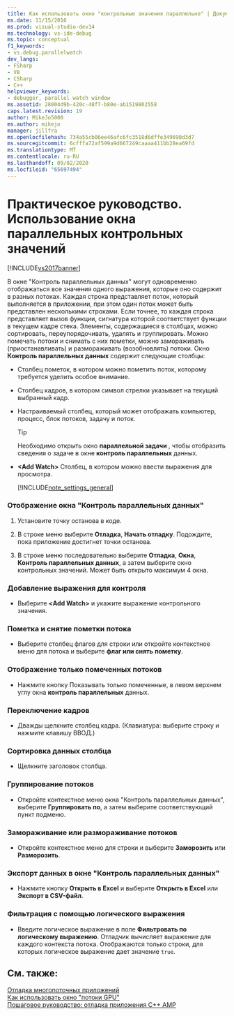 ```yaml
---
title: Как использовать окно "контрольные значения параллельно" | Документация Майкрософт
ms.date: 11/15/2016
ms.prod: visual-studio-dev14
ms.technology: vs-ide-debug
ms.topic: conceptual
f1_keywords:
- vs.debug.parallelwatch
dev_langs:
- FSharp
- VB
- CSharp
- C++
helpviewer_keywords:
- debugger, parallel watch window
ms.assetid: 28004d9b-420c-48f7-b80e-ab1519802558
caps.latest.revision: 19
author: MikeJo5000
ms.author: mikejo
manager: jillfra
ms.openlocfilehash: 734a55cb06ee46afc6fc3518d6dffe349690d3d7
ms.sourcegitcommit: 6cfffa72af599a9d667249caaaa411bb28ea69fd
ms.translationtype: MT
ms.contentlocale: ru-RU
ms.lasthandoff: 09/02/2020
ms.locfileid: "65697494"
---
```

# <a name="how-to-use-the-parallel-watch-window"></a>Практическое руководство. Использование окна параллельных контрольных значений
[!INCLUDE[vs2017banner](../includes/vs2017banner.md)]

В окне "Контроль параллельных данных" могут одновременно отображаться все значения одного выражения, которые оно содержит в разных потоках. Каждая строка представляет поток, который выполняется в приложении, при этом один поток может быть представлен несколькими строками. Если точнее, то каждая строка представляет вызов функции, сигнатура которой соответствует функции в текущем кадре стека. Элементы, содержащиеся в столбцах, можно сортировать, переупорядочивать, удалять и группировать. Можно помечать потоки и снимать с них пометки, можно замораживать (приостанавливать) и размораживать (возобновлять) потоки. Окно **Контроль параллельных данных** содержит следующие столбцы:  
  
- Столбец пометок, в котором можно пометить поток, которому требуется уделить особое внимание.  
  
- Столбец кадров, в котором символ стрелки указывает на текущий выбранный кадр.  
  
- Настраиваемый столбец, который может отображать компьютер, процесс, блок потоков, задачу и поток.  
  
  > [!TIP]
  > Необходимо открыть окно **параллельной задачи** , чтобы отобразить сведения о задаче в окне **контроль параллельных** данных.  
  
- **\<Add Watch>** Столбец, в котором можно ввести выражения для просмотра.  
  
  [!INCLUDE[note_settings_general](../includes/note-settings-general-md.md)]  
  
### <a name="to-display-the-parallel-watch-window"></a>Отображение окна "Контроль параллельных данных"  
  
1. Установите точку останова в коде.  
  
2. В строке меню выберите **Отладка**, **Начать отладку**. Подождите, пока приложение достигнет точки останова.  
  
3. В строке меню последовательно выберите **Отладка**, **Окна**, **Контроль параллельных данных**, а затем выберите окно контрольных значений. Может быть открыто максимум 4 окна.  
  
### <a name="to-add-a-watch-expression"></a>Добавление выражения для контроля  
  
- Выберите **\<Add Watch>** и укажите выражение контрольного значения.  
  
### <a name="to-flag-or-unflag-a-thread"></a>Пометка и снятие пометки потока  
  
- Выберите столбец флагов для строки или откройте контекстное меню для потока и выберите **флаг или снять** **пометку**.  
  
### <a name="to-display-only-flagged-threads"></a>Отображение только помеченных потоков  
  
- Нажмите кнопку Показывать только помеченные, в левом верхнем углу окна **контроль параллельных** данных.  
  
### <a name="to-switch-frames"></a>Переключение кадров  
  
- Дважды щелкните столбец кадра. (Клавиатура: выберите строку и нажмите клавишу ВВОД.)  
  
### <a name="to-sort-a-column"></a>Сортировка данных столбца  
  
- Щелкните заголовок столбца.  
  
### <a name="to-group-threads"></a>Группирование потоков  
  
- Откройте контекстное меню окна "Контроль параллельных данных", выберите **Группировать по**, а затем выберите соответствующий пункт подменю.  
  
### <a name="to-freeze-or-thaw-threads"></a>Замораживание или размораживание потоков  
  
- Откройте контекстное меню для строки и выберите **Заморозить** или **Разморозить**.  
  
### <a name="to-export-the-data-in-the-parallel-watch-window"></a>Экспорт данных в окне "Контроль параллельных данных"  
  
- Нажмите кнопку **Открыть в Excel** и выберите **Открыть в Excel** или **Экспорт в CSV-файл**.  
  
### <a name="to-filter-by-a-boolean-expression"></a>Фильтрация с помощью логического выражения  
  
- Введите логическое выражение в поле **Фильтровать по логическому выражению**. Отладчик вычисляет выражение для каждого контекста потока. Отображаются только строки, для которых логическое выражение дает значение `true`.  
  
## <a name="see-also"></a>См. также:  
 [Отладка многопоточных приложений](../debugger/debug-multithreaded-applications-in-visual-studio.md)   
 [Как использовать окно "потоки GPU"](../debugger/how-to-use-the-gpu-threads-window.md)   
 [Пошаговое руководство: отладка приложения C++ AMP](https://msdn.microsoft.com/library/40e92ecc-f6ba-411c-960c-b3047b854fb5)

